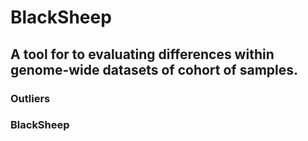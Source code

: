 # BlackSheep
## A tool for to evaluating differences within genome-wide datasets of cohort of samples. 

### Outliers

### BlackSheep
